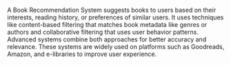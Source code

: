 A Book Recommendation System suggests books to users based on their interests, reading history, or preferences of similar users. It uses techniques like content-based filtering that matches book metadata like genres or authors and collaborative filtering that uses user behavior patterns. Advanced systems combine both approaches for better accuracy and relevance. These systems are widely used on platforms such as Goodreads, Amazon, and e-libraries to improve user experience.
